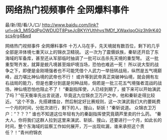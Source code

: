 # 网络热门视频事件 全网爆料事件

最/新/观/看/入/口/ http://www.baidu.com/link?url=ok3_Ml5QdPpOWDUDT8PseJcBKYiYUthhvs1MDf_XWaxIqoOiiz3h9rK40scs4rg4&wd

网络热门视频事件 全网爆料事件
  十万人马在手，先天境就有数百位，剩下的几乎全部是淬体境七重天以上的锦衣卫精锐。
    这一次为了震慑妖族，秦斩还开启了东海域的军备库，甚至还从军部临时抽调了一批可以击杀先天境的重型弩。
    这一批重型弩齐发，就算是蜕凡境甚至熔炉境当场，恐怕也难逃一死！
    所以说大型的战争之下，即便是金刚境强者也不可能凭借个人武力一举扭转战局，纵然是五气境巅峰，战力堪比神仙境的武帝也不行！
    或许等到武帝真正突破神仙境，就会拥有左右战局的能力，但是也要分到底是何种战局，倘若是一批三花五气境强者混战的战场，神仙境恐怕也阻止不了！
    “秦副指挥使，人已经到期了，接下来可以开始演武了吗？”任天衡率先出言说道，毕竟这九位锦衣卫万户之中，他和秦斩走得比较近。
    “这个不急，先搭建擂台，然后制定好比赛规则，这一次演武我们大约要耗费一个月的时间，分批次进行，剩下的人，搜山，斩妖！”秦斩说道。
    众锦衣卫万户：“？？？”
    谁也不知道这位年轻有为的秦副指挥使究竟葫芦里卖的什么药。
    “秦大人，你将我们这群人拉到这里来演武、斩妖、搜山，还要进行一个月，如此长的时间，整个东海域的监察工作如何展开，万一出现纰漏，谁来承担这个责任？！”青州府锦衣
